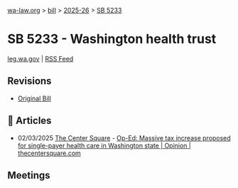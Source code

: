 [wa-law.org](/) > [bill](/bill/) > [2025-26](/bill/2025-26/) > [SB 5233](/bill/2025-26/sb/5233/)

# SB 5233 - Washington health trust
[leg.wa.gov](https://app.leg.wa.gov/billsummary?BillNumber=5233&Year=2025&Initiative=false) | [RSS Feed](./rss.xml)

## Revisions
* [Original Bill](1/)

## 📰 Articles
* 02/03/2025 [The Center Square](/org/the_center_square/) - [Op-Ed: Massive tax increase proposed for single-payer health care in Washington state | Opinion | thecentersquare.com](https://www.thecentersquare.com/opinion/article_87bc2c9e-e24a-11ef-bf94-c3c3a0c72592.html#:~:text=Senate%20Bill%205233)

## Meetings